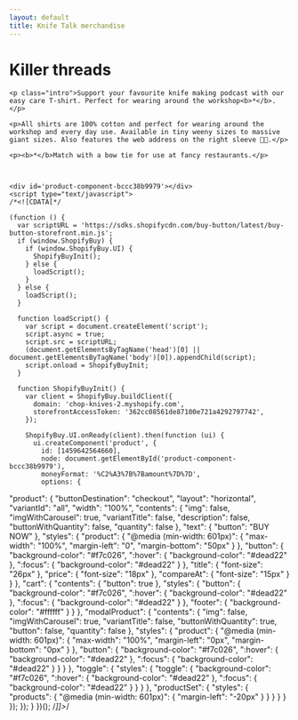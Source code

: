 ```yaml
---
layout: default
title: Knife Talk merchandise
---
```


<div class="post">
  <h1 class="pageTitle">Killer threads</h1>
  
    <p class="intro">Support your favourite knife making podcast with our easy care T-shirt. Perfect for wearing around the workshop<b>*</b>.</p>

    <p>All shirts are 100% cotton and perfect for wearing around the workshop and every day use. Available in tiny weeny sizes to massive giant sizes. Also features the web address on the right sleeve 💪🏼.</p>

    <p><b>*</b>Match with a bow tie for use at fancy restaurants.</p>

 
 
    <div id='product-component-bccc38b9979'></div>
    <script type="text/javascript">
    /*<![CDATA[*/

    (function () {
      var scriptURL = 'https://sdks.shopifycdn.com/buy-button/latest/buy-button-storefront.min.js';
      if (window.ShopifyBuy) {
        if (window.ShopifyBuy.UI) {
          ShopifyBuyInit();
        } else {
          loadScript();
        }
      } else {
        loadScript();
      }

      function loadScript() {
        var script = document.createElement('script');
        script.async = true;
        script.src = scriptURL;
        (document.getElementsByTagName('head')[0] || document.getElementsByTagName('body')[0]).appendChild(script);
        script.onload = ShopifyBuyInit;
      }

      function ShopifyBuyInit() {
        var client = ShopifyBuy.buildClient({
          domain: 'chop-knives-2.myshopify.com',
          storefrontAccessToken: '362cc08561de87100e721a4292797742',
        });

        ShopifyBuy.UI.onReady(client).then(function (ui) {
          ui.createComponent('product', {
            id: [1459642564660],
            node: document.getElementById('product-component-bccc38b9979'),
            moneyFormat: '%C2%A3%7B%7Bamount%7D%7D',
            options: {
  "product": {
    "buttonDestination": "checkout",
    "layout": "horizontal",
    "variantId": "all",
    "width": "100%",
    "contents": {
      "img": false,
      "imgWithCarousel": true,
      "variantTitle": false,
      "description": false,
      "buttonWithQuantity": false,
      "quantity": false
    },
    "text": {
      "button": "BUY NOW"
    },
    "styles": {
      "product": {
        "@media (min-width: 601px)": {
          "max-width": "100%",
          "margin-left": "0",
          "margin-bottom": "50px"
        }
      },
      "button": {
        "background-color": "#f7c026",
        ":hover": {
          "background-color": "#dead22"
        },
        ":focus": {
          "background-color": "#dead22"
        }
      },
      "title": {
        "font-size": "26px"
      },
      "price": {
        "font-size": "18px"
      },
      "compareAt": {
        "font-size": "15px"
      }
    }
  },
  "cart": {
    "contents": {
      "button": true
    },
    "styles": {
      "button": {
        "background-color": "#f7c026",
        ":hover": {
          "background-color": "#dead22"
        },
        ":focus": {
          "background-color": "#dead22"
        }
      },
      "footer": {
        "background-color": "#ffffff"
      }
    }
  },
  "modalProduct": {
    "contents": {
      "img": false,
      "imgWithCarousel": true,
      "variantTitle": false,
      "buttonWithQuantity": true,
      "button": false,
      "quantity": false
    },
    "styles": {
      "product": {
        "@media (min-width: 601px)": {
          "max-width": "100%",
          "margin-left": "0px",
          "margin-bottom": "0px"
        }
      },
      "button": {
        "background-color": "#f7c026",
        ":hover": {
          "background-color": "#dead22"
        },
        ":focus": {
          "background-color": "#dead22"
        }
      }
    }
  },
  "toggle": {
    "styles": {
      "toggle": {
        "background-color": "#f7c026",
        ":hover": {
          "background-color": "#dead22"
        },
        ":focus": {
          "background-color": "#dead22"
        }
      }
    }
  },
  "productSet": {
    "styles": {
      "products": {
        "@media (min-width: 601px)": {
          "margin-left": "-20px"
        }
      }
    }
  }
}
          });
        });
      }
    })();
    /*]]>*/
    </script>



</div>
